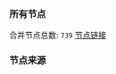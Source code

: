 ### 所有节点
合并节点总数: `739`
[节点链接](https://raw.githubusercontent.com/rzhy1/11/master/sub/sub_merge_base64.txt)

### 节点来源
